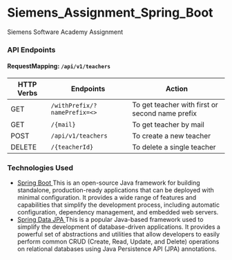 # Siemens_Assignment_Spring_Boot
Siemens Software Academy Assignment 

### API Endpoints
#### RequestMapping: ```/api/v1/teachers```
| HTTP Verbs | Endpoints | Action |
| --- | --- | --- |
| GET | ```/withPrefix/?namePrefix=<>``` | To get teacher with first or second name prefix |
| GET | ```/{mail}```| To get teacher by mail |
| POST | ```/api/v1/teachers``` | To create a new teacher  |
| DELETE | ```/{teacherId}``` | To delete a single teacher |

### Technologies Used
* [Spring Boot ](https://docs.spring.io/spring-boot/docs/current/reference/htmlsingle/) This is an open-source Java framework for building standalone, production-ready applications that can be deployed with minimal configuration. It provides a wide range of features and capabilities that simplify the development process, including automatic configuration, dependency management, and embedded web servers.
* [Spring Data JPA ](https://nodejs.org/) This  is a popular Java-based framework used to simplify the development of database-driven applications. It provides a powerful set of abstractions and utilities that allow developers to easily perform common CRUD (Create, Read, Update, and Delete) operations on relational databases using Java Persistence API (JPA) annotations.
